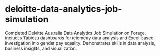 # deloitte-data-analytics-job-simulation
Completed Deloitte Australia Data Analytics Job Simulation on Forage. Includes Tableau dashboards for telemetry data analysis and Excel-based investigation into gender pay equality. Demonstrates skills in data analysis, business insights, and visualization.
